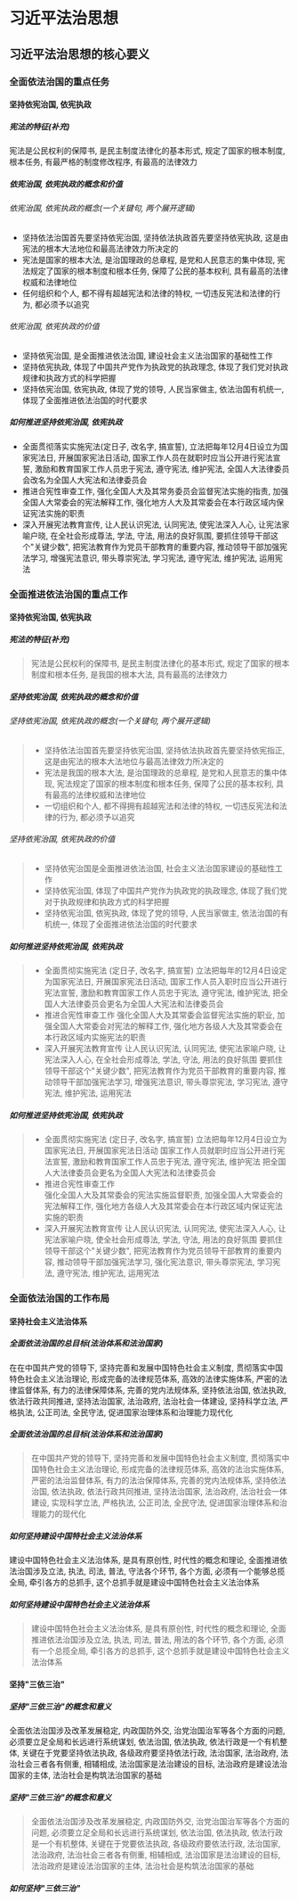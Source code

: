 # 习近平法治思想
## 习近平法治思想的核心要义
### 全面依法治国的重点任务
#### 坚持依宪治国, 依宪执政
##### 宪法的特征(补充)
宪法是公民权利的保障书, 是民主制度法律化的基本形式, 规定了国家的根本制度, 根本任务, 有最严格的制度修改程序, 有最高的法律效力
##### 依宪治国, 依宪执政的概念和价值
###### 依宪治国, 依宪执政的概念(一个关键句, 两个展开逻辑)
- 坚持依法治国首先要坚持依宪治国, 坚持依法执政首先要坚持依宪执政, 这是由宪法的根本大法地位和最高法律效力所决定的   
- 宪法是国家的根本大法, 是治国理政的总章程, 是党和人民意志的集中体现, 宪法规定了国家的根本制度和根本任务, 保障了公民的基本权利, 具有最高的法律权威和法律地位    
- 任何组织和个人, 都不得有超越宪法和法律的特权, 一切违反宪法和法律的行为, 都必须予以追究    
###### 依宪治国, 依宪执政的价值
- 坚持依宪治国, 是全面推进依法治国, 建设社会主义法治国家的基础性工作    
- 坚持依宪执政, 体现了中国共产党作为执政党的执政理念, 体现了我们党对执政规律和执政方式的科学把握   
- 坚持依宪治国, 依宪执政, 体现了党的领导, 人民当家做主, 依法治国有机统一, 体现了全面推进依法治国的时代要求
##### 如何推进坚持依宪治国, 依宪执政
- 全面贯彻落实实施宪法(定日子, 改名字, 搞宣誓), 立法把每年12月4日设立为国家宪法日, 开展国家宪法日活动, 国家工作人员在就职时应当公开进行宪法宣誓, 激励和教育国家工作人员忠于宪法, 遵守宪法, 维护宪法, 全国人大法律委员会改名为全国人大宪法和法律委员会
- 推进合宪性审查工作, 强化全国人大及其常务委员会监督宪法实施的指责, 加强全国人大常委会的宪法解释工作, 强化地方人大及其常委会在本行政区域内保证宪法实施的职责
- 深入开展宪法教育宣传, 让人民认识宪法, 认同宪法, 使宪法深入人心, 让宪法家喻户晓, 在全社会形成尊法, 学法, 守法, 用法的良好氛围, 要抓住领导干部这个"关键少数", 把宪法教育作为党员干部教育的重要内容, 推动领导干部加强宪法学习, 增强宪法意识, 带头尊崇宪法, 学习宪法, 遵守宪法, 维护宪法, 运用宪法

### 全面推进依法治国的重点工作
#### 坚持依宪治国, 依宪执政
##### 宪法的特征(补充)
> 宪法是公民权利的保障书, 是民主制度法律化的基本形式, 规定了国家的根本制度和根本任务, 是我国的根本大法, 具有最高的法律效力
##### 坚持依宪治国, 依宪执政的概念和价值
###### 坚持依宪治国, 依宪执政的概念(一个关键句, 两个展开逻辑)
> - 坚持依法治国首先要坚持依宪治国, 坚持依法执政首先要坚持依宪指正, 这是由宪法的根本大法地位与最高法律效力所决定的
> - 宪法是我国的根本大法, 是治国理政的总章程, 是党和人民意志的集中体现, 宪法规定了国家的根本制度和根本任务, 保障了公民的基本权利, 具有最高的法律权威和法律地位
> - 一切组织和个人, 都不得拥有超越宪法和法律的特权, 一切违反宪法和法律的行为, 都必须予以追究
###### 坚持依宪治国, 依宪执政的价值
> - 坚持依宪治国是全面推进依法治国, 社会主义法治国家建设的基础性工作
> - 坚持依宪治国, 体现了中国共产党作为执政党的执政理念, 体现了我们党对于执政规律和执政方式的科学把握
> - 坚持依宪治国, 依宪执政, 体现了党的领导, 人民当家做主, 依法治国的有机统一, 体现了全面推进依法治国的时代要求
##### 如何推进坚持依宪治国, 依宪执政
> - 全面贯彻实施宪法
(定日子, 改名字, 搞宣誓)
立法把每年的12月4日设定为国家宪法日, 开展国家宪法日活动, 国家工作人员入职时应当公开进行宪法宣誓, 激励和教育国家工作人员忠于宪法, 遵守宪法, 维护宪法, 把全国人大法律委员会更名为全国人大宪法和法律委员会
> - 推进合宪性审查工作
强化全国人大及其常委会监督宪法实施的职业, 加强全国人大常委会对宪法的解释工作, 强化地方各级人大及其常委会在本行政区域内实施宪法的职责
> - 深入开展宪法教育宣传
让人民认识宪法, 认同宪法, 使宪法家喻户晓, 让宪法深入人心, 在全社会形成尊法, 学法, 守法, 用法的良好氛围
要抓住领导干部这个"关键少数", 把宪法教育作为党员干部教育的重要内容, 推动领导干部加强宪法学习, 增强宪法意识, 带头尊崇宪法, 学习宪法, 遵守宪法, 维护宪法, 运用宪法
##### 如何推进坚持依宪治国, 依宪执政
> - 全面贯彻实施宪法
(定日子, 改名字, 搞宣誓)
立法把每年12月4日设立为国家宪法日, 开展国家宪法日活动
国家工作人员就职时应当公开进行宪法宣誓, 激励和教育国家工作人员忠于宪法, 遵守宪法, 维护宪法
把全国人大法律委员会更名为全国人大宪法和法律委员会
> - 推进合宪性审查工作    
强化全国人大及其常委会的宪法实施监督职责, 加强全国人大常委会的宪法解释工作, 强化地方各级人大及其常委会在本行政区域内保证宪法实施的职责
> - 深入开展宪法教育宣传
让人民认识宪法, 认同宪法, 使宪法深入人心, 让宪法家喻户晓, 使全社会形成尊法, 学法, 守法, 用法的良好氛围
要抓住领导干部这个"关键少数", 把宪法教育作为党员领导干部教育的重要内容, 推动领导干部加强宪法学习, 强化宪法意识, 带头尊崇宪法, 学习宪法, 遵守宪法, 维护宪法, 运用宪法

### 全面依法治国的工作布局
#### 坚持社会主义法治体系
##### 全面依法治国的总目标(法治体系和法治国家)
在在中国共产党的领导下, 坚持完善和发展中国特色社会主义制度, 贯彻落实中国特色社会主义法治理论, 形成完备的法律规范体系, 高效的法律实施体系, 严密的法律监督体系, 有力的法律保障体系, 完善的党内法规体系, 坚持依法治国, 依法执政, 依法行政共同推进, 坚持法治国家, 法治政府, 法治社会一体建设, 坚持科学立法, 严格执法, 公正司法, 全民守法, 促进国家治理体系和治理能力现代化
##### 全面依法治国的总目标(法治体系和法治国家)
> 在中国共产党的领导下, 坚持完善和发展中国特色社会主义制度, 贯彻落实中国特色社会主义法治理论, 形成完备的法律规范体系, 高效的法治实施体系, 严密的法治监督体系, 有力的法治保障体系, 完善的党内法规体系, 坚持依法治国, 依法执政, 依法行政共同推进, 坚持法治国家, 法治政府, 法治社会一体建设, 实现科学立法, 严格执法, 公正司法, 全民守法, 促进国家治理体系和治理能力的现代化
##### 如何坚持建设中国特社会主义法治体系
建设中国特色社会主义法治体系, 是具有原创性, 时代性的概念和理论, 全面推进依法治国涉及立法, 执法, 司法, 普法, 守法各个环节, 各个方面, 必须有一个能够总揽全局, 牵引各方的总抓手, 这个总抓手就是建设中国特色社会主义法治体系
##### 如何坚持建设中国特色社会主义法治体系
> 建设中国特色社会主义法治体系, 是具有原创性, 时代性的概念和理论, 全面推进依法治国涉及立法, 执法, 司法, 普法, 用法的各个环节, 各个方面, 必须有一个总揽全局, 牵引各方的总抓手, 这个总抓手就是建设中国特色社会主义法治体系

#### 坚持"三依三治"
##### 坚持"三依三治"的概念和意义
全面依法治国涉及改革发展稳定, 内政国防外交, 治党治国治军等各个方面的问题, 必须要立足全局和长远进行系统谋划, 依法治国, 依法执政, 依法行政是一个有机整体, 关键在于党要坚持依法执政, 各级政府要坚持依法行政, 法治国家, 法治政府, 法治社会三者各有侧重, 相辅相成, 法治国家是法治建设的目标, 法治政府是建设法治国家的主体, 法治社会是构筑法治国家的基础
##### 坚持"三依三治"的概念和意义
> 全面依法治国涉及改革发展稳定, 内政国防外交, 治党治国治军等各个方面的问题, 必须要立足全局和长远进行系统谋划, 依法治国, 依法执政, 依法行政是一个有机整体, 关键在于党要依法执政, 各级政府要依法行政, 法治国家, 法治政府, 法治社会三者各有侧重, 相辅相成, 法治国家是法治建设的目标, 法治政府是建设法治国家的主体, 法治社会是构筑法治国家的基础
##### 如何坚持"三依三治"
